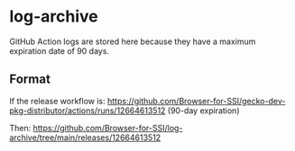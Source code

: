 # log-archive

GitHub Action logs are stored here because they have a maximum expiration date of 90 days.

## Format

If the release workflow is:
https://github.com/Browser-for-SSI/gecko-dev-pkg-distributor/actions/runs/12664613512 (90-day expiration)

Then:
https://github.com/Browser-for-SSI/log-archive/tree/main/releases/12664613512
